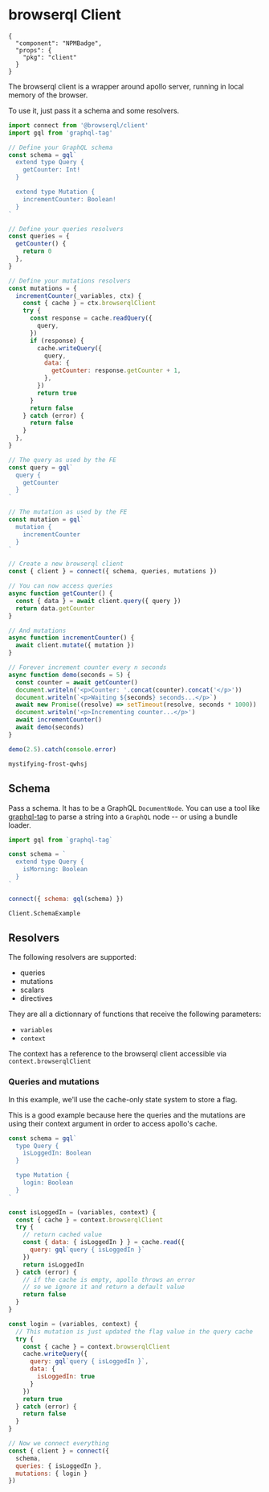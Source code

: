 # browserql Client

```component
{
  "component": "NPMBadge",
  "props": {
    "pkg": "client"
  }
}
```

The browserql client is a wrapper around apollo server, running in local memory of the browser.

To use it, just pass it a schema and some resolvers.

```javascript
import connect from '@browserql/client'
import gql from 'graphql-tag'

// Define your GraphQL schema
const schema = gql`
  extend type Query {
    getCounter: Int!
  }

  extend type Mutation {
    incrementCounter: Boolean!
  }
`

// Define your queries resolvers
const queries = {
  getCounter() {
    return 0
  },
}

// Define your mutations resolvers
const mutations = {
  incrementCounter(_variables, ctx) {
    const { cache } = ctx.browserqlClient
    try {
      const response = cache.readQuery({
        query,
      })
      if (response) {
        cache.writeQuery({
          query,
          data: {
            getCounter: response.getCounter + 1,
          },
        })
        return true
      }
      return false
    } catch (error) {
      return false
    }
  },
}

// The query as used by the FE
const query = gql`
  query {
    getCounter
  }
`

// The mutation as used by the FE
const mutation = gql`
  mutation {
    incrementCounter
  }
`

// Create a new browserql client
const { client } = connect({ schema, queries, mutations })

// You can now access queries
async function getCounter() {
  const { data } = await client.query({ query })
  return data.getCounter
}

// And mutations
async function incrementCounter() {
  await client.mutate({ mutation })
}

// Forever increment counter every n seconds
async function demo(seconds = 5) {
  const counter = await getCounter()
  document.writeln('<p>Counter: '.concat(counter).concat('</p>'))
  document.writeln(`<p>Waiting ${seconds} seconds...</p>`)
  await new Promise((resolve) => setTimeout(resolve, seconds * 1000))
  document.writeln('<p>Incrementing counter...</p>')
  await incrementCounter()
  await demo(seconds)
}

demo(2.5).catch(console.error)
```

```sandbox
mystifying-frost-qwhsj
```

## Schema

Pass a schema. It has to be a GraphQL `DocumentNode`. You can use a tool like [graphql-tag](https://www.npmjs.com/package/graphql-tag) to parse a string into a `GraphQL` node -- or using a bundle loader.

```javascript
import gql from `graphql-tag`

const schema = `
  extend type Query {
    isMorning: Boolean
  }
`

connect({ schema: gql(schema) })
```

```snapshot
Client.SchemaExample
```

## Resolvers

The following resolvers are supported:

- queries
- mutations
- scalars
- directives

They are all a dictionnary of functions that receive the following parameters:

- `variables`
- `context`

The context has a reference to the browserql client accessible via `context.browserqlClient`

### Queries and mutations

In this example, we'll use the cache-only state system to store a flag.

This is a good example because here the queries and the mutations are using their context argument in order to access apollo's cache.

```javascript
const schema = gql`
  type Query {
    isLoggedIn: Boolean
  }

  type Mutation {
    login: Boolean
  }
`

const isLoggedIn = (variables, context) {
  const { cache } = context.browserqlClient
  try {
    // return cached value
    const { data: { isLoggedIn } } = cache.read({
      query: gql`query { isLoggedIn }`
    })
    return isLoggedIn
  } catch (error) {
    // if the cache is empty, apollo throws an error
    // so we ignore it and return a default value
    return false
  }
}

const login = (variables, context) {
  // This mutation is just updated the flag value in the query cache
  try {
    const { cache } = context.browserqlClient
    cache.writeQuery({
      query: gql`query { isLoggedIn }`,
      data: {
        isLoggedIn: true
      }
    })
    return true
  } catch (error) {
    return false
  }
}

// Now we connect everything
const { client } = connect({
  schema,
  queries: { isLoggedIn },
  mutations: { login }
})

```
